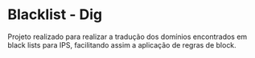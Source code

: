 # Blacklist - Dig 

Projeto realizado para realizar a tradução dos domínios encontrados em black lists para IPS, facilitando assim a aplicação de regras de block.